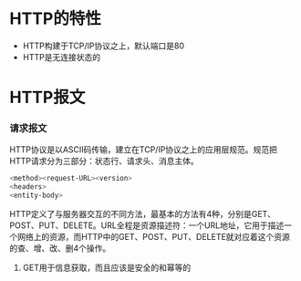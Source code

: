 # HTTP的特性

+ HTTP构建于TCP/IP协议之上，默认端口是80
+ HTTP是无连接状态的

# HTTP报文

### 请求报文

HTTP协议是以ASCII码传输，建立在TCP/IP协议之上的应用层规范。规范把HTTP请求分为三部分：状态行、请求头、消息主体。

```bash
<method><request-URL><version>
<headers>
<entity-body>
```

HTTP定义了与服务器交互的不同方法，最基本的方法有4种，分别是GET、POST、PUT、DELETE。URL全程是资源描述符：一个URL地址，它用于描述一个网络上的资源，而HTTP中的GET、POST、PUT、DELETE就对应着这个资源的查、增、改、删4个操作。

1. GET用于信息获取，而且应该是安全的和幂等的